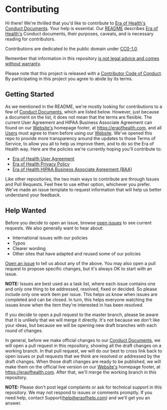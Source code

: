 # Contributing

Hi there! We're thrilled that you'd like to contribute to [Era of Health's](terminology.md#era-of-health) [Conduct Documents](terminology.md#conduct-documents). Your help is essential. Our [README](README.md) describes [Era of Health's](terminology.md#era-of-health) Conduct documents, their purposes, caveats, and is necessary reading for contributors.

Contributions are dedicated to the public domain under [CC0-1.0](LICENSE.md).

Remember that information in this repository [is not legal advice and comes without warranty](README.md#disclaimer).

Please note that this project is released with a [Contributor Code of Conduct](CODE_OF_CONDUCT.md). By participating in this project you agree to abide by its terms.

## Getting Started

As we mentioned in the README, we're mostly looking for contributions to a few of [Conduct Documents](terminology.md#conduct-documents), which are listed below. However, just because a document on the list, it does not mean that the terms are flexible. The current User Agreement and HIPAA Business Associate Agreement can found on our [Website's](terminology.md#website) homepage footer, at https://eraofhealth.com, and all [Users](terminology.md#users) must agree to them before using our [Website](terminology.md#website). We've opened this repo to provide more transparency around the updates to those Terms of Service, to allow you all to help us improve them, and to do so the Era of Health way. Here are the policies we're currently hoping you'll contribute to:

* [Era of Health User Agreement](https://eraofhealth.com/user-agreement)
* [Era of Health Privacy Policy](https://eraofhealth.com/privacy-policy)
* [Era of Health HIPAA Business Associate Agreement (BAA)](https://eraofhealth.com/HIPPA-BAA)

Like other repositories, the two main ways to contribute are through Issues and Pull Requests. Feel free to use either option, whichever you prefer. We've made an issue template to request information that will help us better understand your feedback.

## Help Wanted

Before you decide to open an issue, browse [open issues](https://github.com/eraofhealth/conduct/issues) to see current requests. We also generally want to hear about:

* International issues with our policies
* Typos
* Clearer wording
* Other sites that have adapted and reused some of our policies

[Open an issue](https://github.com/eraofhealth/conduct/issues/new) to tell us about any of the above. You may also open a pull request to propose specific changes, but it's always OK to start with an issue.

**NOTE:** Issues are best used as a task list, where each issue contains one and only one thing to be addressed, resolved, fixed or decided. So please include only one work item per issue. This helps us know when issues are completed and can be closed. In turn, this helps everyone watching the issues know when the item they're interested in has been resolved.

If you decide to open a pull request to the master branch, please be aware that it is unlikely that we will merge it directly. It's not because we don't like your ideas, but because we will be opening new draft branches with each round of changes.

In general, before we make official changes to our [Conduct Documents](terminology.md#conduct-documents), we will open a pull request in this repository, showing all the draft changes on a working branch. In that pull request, we will do our best to cross link back to open issues or pull requests that we think are resolved or addressed by the draft changes. When those draft changes are ready to be published, we will make them on the official live version on our [Website's](terminology.md#website) homepage footer, at https://eraofhealth.com. After that, we'll merge the working branch in this repository.

**NOTE:** Please don't post legal complaints or ask for technical support in this repository. We may not respond to issues or comments promptly. If you need help, contact Support(help@eraofhelp.com) and we'll get you an answer.
